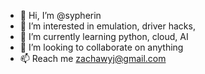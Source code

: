 - 👋 Hi, I’m @sypherin
- 👀 I’m interested in emulation, driver hacks,
- 🌱 I’m currently learning python, cloud, AI
- 💞️ I’m looking to collaborate on anything
- 📫 Reach me zachawyj@gmail.com 

<!---
sypherin/sypherin is a ✨ special ✨ repository because its `README.md` (this file) appears on your GitHub profile.
You can click the Preview link to take a look at your changes.
--->
